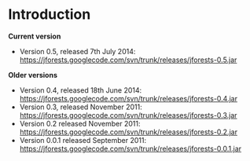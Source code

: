 # Introduction #

**Current version**
  * Version 0.5, released 7th July 2014: https://jforests.googlecode.com/svn/trunk/releases/jforests-0.5.jar

**Older versions**
  * Version 0.4, released 18th June 2014: https://jforests.googlecode.com/svn/trunk/releases/jforests-0.4.jar
  * Version 0.3, released November 2011: https://jforests.googlecode.com/svn/trunk/releases/jforests-0.3.jar
  * Version 0.2 released November 2011: https://jforests.googlecode.com/svn/trunk/releases/jforests-0.2.jar
  * Version 0.0.1 released September 2011: https://jforests.googlecode.com/svn/trunk/releases/jforests-0.0.1.jar